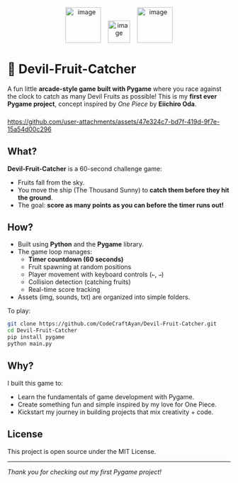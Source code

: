 <div align="center">
  <img height="80" alt="image" src="https://github.com/user-attachments/assets/0227dce0-19c2-49e7-aa45-c3a30c076e48" />
  &nbsp;&nbsp;
  <img height="50" alt="image" src="https://github.com/user-attachments/assets/f02bc766-8e00-4f4c-817e-b0b764e039ae" />
  &nbsp;&nbsp;
  <img height="80" alt="image" src="https://github.com/user-attachments/assets/a3fc8a5a-1f43-4bb0-b83f-81e1a8c7aa22" />
</div>

# 🍇 Devil-Fruit-Catcher

A fun little **arcade-style game built with Pygame** where you race against the clock to catch as many Devil Fruits as possible! This is my **first ever Pygame project**, concept inspired by *One Piece* by **Eiichiro Oda**.

###

https://github.com/user-attachments/assets/47e324c7-bd7f-419d-9f7e-15a54d00c296

###

## What?

**Devil-Fruit-Catcher** is a 60-second challenge game:  
- Fruits fall from the sky.  
- You move the ship (The Thousand Sunny) to **catch them before they hit the ground**.  
- The goal: **score as many points as you can before the timer runs out!**  

###

## How?

- Built using **Python** and the **Pygame** library.  
- The game loop manages:  
  - **Timer countdown (60 seconds)**  
  - Fruit spawning at random positions  
  - Player movement with keyboard controls (`←`, `→`) 
  - Collision detection (catching fruits)  
  - Real-time score tracking  
- Assets (img, sounds, txt) are organized into simple folders.  

To play:  

```bash
git clone https://github.com/CodeCraftAyan/Devil-Fruit-Catcher.git
cd Devil-Fruit-Catcher
pip install pygame
python main.py
```

###

## Why?

I built this game to:

- Learn the fundamentals of game development with Pygame.
- Create something fun and simple inspired by my love for One Piece.
- Kickstart my journey in building projects that mix creativity + code.

###

## License

This project is open source under the MIT License.

---

*Thank you for checking out my first Pygame project!*
